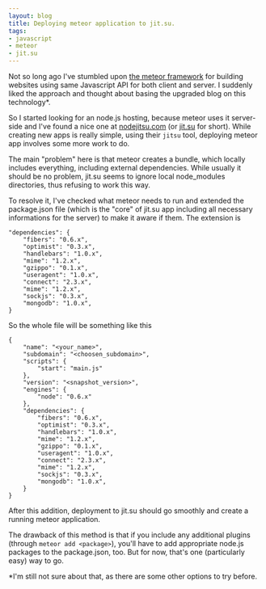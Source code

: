 ```yaml
---
layout: blog
title: Deploying meteor application to jit.su.
tags:
- javascript
- meteor
- jit.su
---
```


Not so long ago I've stumbled upon [the meteor framework][meteor] for building websites using same Javascript API for both client and server.
I suddenly liked the approach and thought about basing the upgraded blog on this technology\*.

So I started looking for an node.js hosting, because meteor uses it server-side and I've found a nice one at [nodejitsu.com][jitsu] (or [jit.su][jitsu] for short).
While creating new apps is really simple, using their `jitsu` tool, deploying meteor app involves some more work to do.

The main "problem" here is that meteor creates a bundle, which locally includes everything, including external dependencies. While usually it should be no problem, jit.su seems to ignore local node_modules directories, thus refusing to work this way.

To resolve it, I've checked what meteor needs to run and extended the package.json file (which is the "core" of jit.su app including all necessary informations for the server) to make it aware if them. The extension is

    "dependencies": {
        "fibers": "0.6.x",
        "optimist": "0.3.x",
        "handlebars": "1.0.x",
        "mime": "1.2.x",
        "gzippo": "0.1.x",
        "useragent": "1.0.x",
        "connect": "2.3.x",
        "mime": "1.2.x",
        "sockjs": "0.3.x",
        "mongodb": "1.0.x",
    }

So the whole file will be something like this

    {
        "name": "<your_name>",
        "subdomain": "<choosen_subdomain>",
        "scripts": {
            "start": "main.js"
        },
        "version": "<snapshot_version>",
        "engines": {
            "node": "0.6.x"
        },
        "dependencies": {
            "fibers": "0.6.x",
            "optimist": "0.3.x",
            "handlebars": "1.0.x",
            "mime": "1.2.x",
            "gzippo": "0.1.x",
            "useragent": "1.0.x",
            "connect": "2.3.x",
            "mime": "1.2.x",
            "sockjs": "0.3.x",
            "mongodb": "1.0.x",
        }
    }

After this addition, deployment to jit.su should go smoothly and create a running meteor application.

The drawback of this method is that if you include any additional plugins (through `meteor add <package>`), you'll have to add appropriate node.js packages to the package.json, too. But for now, that's one (particularly easy) way to go.

\*I'm still not sure about that, as there are some other options to try before.

[meteor]: http://meteor.com
[jitsu]: http://nodejitsu.com
